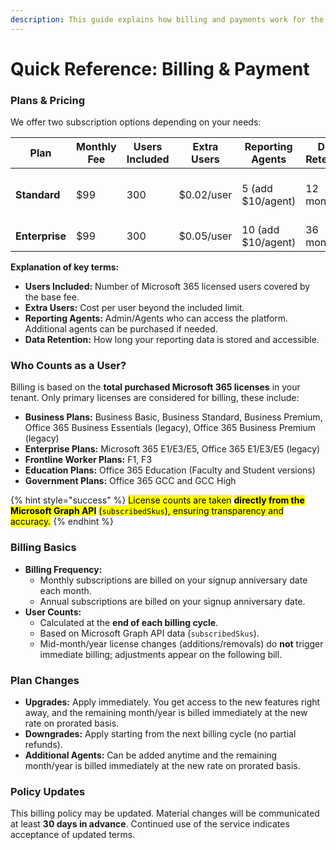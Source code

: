 ```yaml
---
description: This guide explains how billing and payments work for the 365tune.
---
```


# Quick Reference: Billing & Payment

### Plans & Pricing

We offer two subscription options depending on your needs:

<table><thead><tr><th>Plan</th><th width="131">Monthly Fee</th><th width="142">Users Included</th><th>Extra Users</th><th width="171">Reporting Agents</th><th>Data Retention</th><th>Support</th></tr></thead><tbody><tr><td><strong>Standard</strong></td><td>$99</td><td>300</td><td>$0.02/user</td><td>5 (add $10/agent)</td><td>12 months</td><td>Email &#x26; Chat (business hrs)</td></tr><tr><td><strong>Enterprise</strong></td><td>$99</td><td>300</td><td>$0.05/user</td><td>10 (add $10/agent)</td><td>36 months</td><td>Priority SLA</td></tr></tbody></table>

**Explanation of key terms:**

* **Users Included:** Number of Microsoft 365 licensed users covered by the base fee.
* **Extra Users:** Cost per user beyond the included limit.
* **Reporting Agents:** Admin/Agents who can access the platform. Additional agents can be purchased if needed.
* **Data Retention:** How long your reporting data is stored and accessible.

### Who Counts as a User?

Billing is based on the **total purchased Microsoft 365 licenses** in your tenant. Only primary licenses are considered for billing, these include:

* **Business Plans:** Business Basic, Business Standard, Business Premium, Office 365 Business Essentials (legacy), Office 365 Business Premium (legacy)
* **Enterprise Plans:** Microsoft 365 E1/E3/E5, Office 365 E1/E3/E5 (legacy)
* **Frontline Worker Plans:** F1, F3
* **Education Plans:** Office 365 Education (Faculty and Student versions)
* **Government Plans:** Office 365 GCC and GCC High

{% hint style="success" %}
<mark style="color:$primary;">License counts are taken</mark> <mark style="color:$primary;"></mark><mark style="color:$primary;">**directly from the Microsoft Graph API**</mark> <mark style="color:$primary;"></mark><mark style="color:$primary;">(</mark><mark style="color:$primary;">`subscribedSkus`</mark><mark style="color:$primary;">), ensuring transparency and accuracy.</mark>
{% endhint %}

### Billing Basics

* **Billing Frequency:**
  * Monthly subscriptions are billed on your signup anniversary date each month.
  * Annual subscriptions are billed on your signup anniversary date.
* **User Counts:**
  * Calculated at the **end of each billing cycle**.
  * Based on Microsoft Graph API data (`subscribedSkus`).
  * Mid-month/year license changes (additions/removals) do **not** trigger immediate billing; adjustments appear on the following bill.

### Plan Changes

* **Upgrades:** Apply immediately. You get access to the new features right away, and the remaining month/year is billed immediately at the new rate on prorated basis.
* **Downgrades:** Apply starting from the next billing cycle (no partial refunds).
* **Additional Agents:** Can be added anytime and the remaining month/year is billed immediately at the new rate on prorated basis.

### Policy Updates

This billing policy may be updated. Material changes will be communicated at least **30 days in advance**. Continued use of the service indicates acceptance of updated terms.
